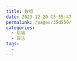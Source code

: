 ```yaml
---
title: 数组
date: 2023-12-20 13:55:47
permalink: /pages/35d550/
categories: 
  - 后端
  - 算法
tags: 
  - 
---
```

